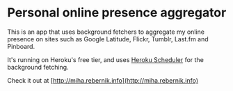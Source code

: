 # Personal online presence aggregator

This is an app that uses background fetchers to aggregate my online presence on sites such as
Google Latitude, Flickr, Tumblr, Last.fm and Pinboard.

It's running on Heroku's free tier, and uses [Heroku Scheduler](https://devcenter.heroku.com/articles/scheduler) for the background fetching.

Check it out at [http://miha.rebernik.info](http://miha.rebernik.info)